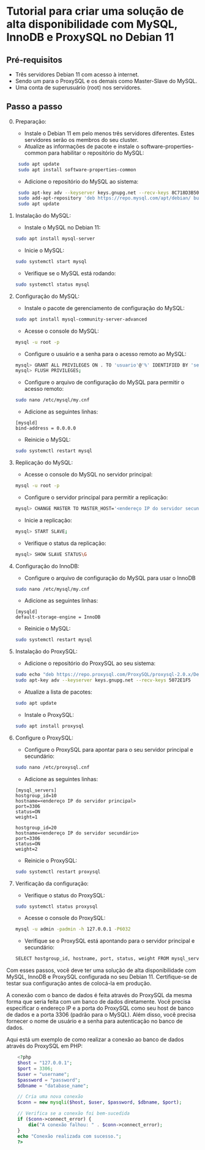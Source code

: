 # Tutorial para criar uma solução de alta disponibilidade com MySQL, InnoDB e ProxySQL no Debian 11

## Pré-requisitos
- Três servidores Debian 11 com acesso à internet.
- Sendo um para o ProxySQL e os demais como Master-Slave do MySQL.
- Uma conta de superusuário (root) nos servidores.

## Passo a passo

0. Preparação:
   - Instale o Debian 11 em pelo menos três servidores diferentes. Estes servidores serão os membros do seu cluster.
   - Atualize as informações de pacote e instale o software-properties-common para habilitar o repositório do MySQL:
   ```sh
    sudo apt update
    sudo apt install software-properties-common
    ```

   - Adicione o repositório do MySQL ao sistema:
   ```sh
    sudo apt-key adv --keyserver keys.gnupg.net --recv-keys 8C718D3B5072E1F5
    sudo add-apt-repository 'deb https://repo.mysql.com/apt/debian/ bullseye mysql-8.0'
    sudo apt update
    ```

1. Instalação do MySQL:
   - Instale o MySQL no Debian 11:
    ```sh
    sudo apt install mysql-server
    ```

    - Inicie o MySQL:
    ```sh
    sudo systemctl start mysql
    ```

    - Verifique se o MySQL está rodando:
    ```sh
    sudo systemctl status mysql
    ```

2. Configuração do MySQL:
    - Instale o pacote de gerenciamento de configuração do MySQL:
    ```sh
    sudo apt install mysql-community-server-advanced
    ```

    - Acesse o console do MySQL:
    ```sh
    mysql -u root -p
    ```

    - Configure o usuário e a senha para o acesso remoto ao MySQL:
    ```sh
    mysql> GRANT ALL PRIVILEGES ON . TO 'usuario'@'%' IDENTIFIED BY 'senha' WITH GRANT OPTION;
    mysql> FLUSH PRIVILEGES;
    ```

    - Configure o arquivo de configuração do MySQL para permitir o acesso remoto:
    ```sh
    sudo nano /etc/mysql/my.cnf
    ```

    - Adicione as seguintes linhas:
    ```nano
    [mysqld]
    bind-address = 0.0.0.0
    ```

    - Reinicie o MySQL:
    ```sh
    sudo systemctl restart mysql
    ```

3. Replicação do MySQL:
    - Acesse o console do MySQL no servidor principal:
    ```sh
    mysql -u root -p
    ```

    - Configure o servidor principal para permitir a replicação:
    ```sh
    mysql> CHANGE MASTER TO MASTER_HOST='<endereço IP do servidor secundário>', MASTER_USER='usuario', MASTER_PASSWORD='senha', MASTER_PORT=3306;
    ```

    - Inicie a replicação:
    ```sh
    mysql> START SLAVE;
    ```

    - Verifique o status da replicação:
    ```sh
    mysql> SHOW SLAVE STATUS\G
    ```


4. Configuração do InnoDB:
    - Configure o arquivo de configuração do MySQL para usar o InnoDB
    ```sh
    sudo nano /etc/mysql/my.cnf
    ```

    - Adicione as seguintes linhas:
    ```nano
    [mysqld]
    default-storage-engine = InnoDB
    ```

    - Reinicie o MySQL:
    ```sh
    sudo systemctl restart mysql
    ```

5. Instalação do ProxySQL:
    - Adicione o repositório do ProxySQL ao seu sistema:
    ```sh
    sudo echo "deb https://repo.proxysql.com/ProxySQL/proxysql-2.0.x/Debian/ buster main" >> /etc/apt/sources.list
    sudo apt-key adv --keyserver keys.gnupg.net --recv-keys 5072E1F5
    ```

    - Atualize a lista de pacotes:
    ```sh
    sudo apt update
    ```

    - Instale o ProxySQL:
    ```sh
    sudo apt install proxysql
    ```

6. Configure o ProxySQL: 
    - Configure o ProxySQL para apontar para o seu servidor principal e secundário:
    ```sh
    sudo nano /etc/proxysql.cnf
    ```

    - Adicione as seguintes linhas:
    ```nano
    [mysql_servers]
    hostgroup_id=10
    hostname=<endereço IP do servidor principal>
    port=3306
    status=ON
    weight=1

    hostgroup_id=20
    hostname=<endereço IP do servidor secundário>
    port=3306
    status=ON
    weight=2
    ```

    - Reinicie o ProxySQL:
    ```sh
    sudo systemctl restart proxysql
    ```

7. Verificação da configuração:
    - Verifique o status do ProxySQL:
    ```sh
    sudo systemctl status proxysql
    ```

    - Acesse o console do ProxySQL:
    ```sh
    mysql -u admin -padmin -h 127.0.0.1 -P6032
    ```

    - Verifique se o ProxySQL está apontando para o servidor principal e secundário:
    ```sh
    SELECT hostgroup_id, hostname, port, status, weight FROM mysql_servers;
    ```

Com esses passos, você deve ter uma solução de alta disponibilidade com MySQL, InnoDB e ProxySQL configurada no seu Debian 11. Certifique-se de testar sua configuração antes de colocá-la em produção.

A conexão com o banco de dados é feita através do ProxySQL da mesma forma que seria feita com um banco de dados diretamente. Você precisa especificar o endereço IP e a porta do ProxySQL como seu host de banco de dados e a porta 3306 (padrão para o MySQL). Além disso, você precisa fornecer o nome de usuário e a senha para autenticação no banco de dados.

Aqui está um exemplo de como realizar a conexão ao banco de dados através do ProxySQL em PHP:
```php
    <?php
    $host = "127.0.0.1";
    $port = 3306;
    $user = "username";
    $password = "password";
    $dbname = "database_name";

    // Cria uma nova conexão
    $conn = new mysqli($host, $user, $password, $dbname, $port);

    // Verifica se a conexão foi bem-sucedida
    if ($conn->connect_error) {
        die("A conexão falhou: " . $conn->connect_error);
    }
    echo "Conexão realizada com sucesso.";
    ?>
```
